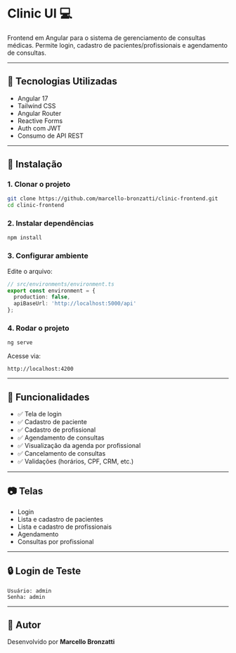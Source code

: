 # Clinic UI 💻

Frontend em Angular para o sistema de gerenciamento de consultas médicas. Permite login, cadastro de pacientes/profissionais e agendamento de consultas.

---

## 🧰 Tecnologias Utilizadas

- Angular 17
- Tailwind CSS
- Angular Router
- Reactive Forms
- Auth com JWT
- Consumo de API REST

---

## 💾 Instalação

### 1. Clonar o projeto

```bash
git clone https://github.com/marcello-bronzatti/clinic-frontend.git
cd clinic-frontend
```

### 2. Instalar dependências

```bash
npm install
```

### 3. Configurar ambiente

Edite o arquivo:

```ts
// src/environments/environment.ts
export const environment = {
  production: false,
  apiBaseUrl: 'http://localhost:5000/api'
};
```

### 4. Rodar o projeto

```bash
ng serve
```

Acesse via:
```
http://localhost:4200
```

---

## 🧪 Funcionalidades

- ✅ Tela de login
- ✅ Cadastro de paciente
- ✅ Cadastro de profissional
- ✅ Agendamento de consultas
- ✅ Visualização da agenda por profissional
- ✅ Cancelamento de consultas
- ✅ Validações (horários, CPF, CRM, etc.)

---

## 📷 Telas

- Login
- Lista e cadastro de pacientes
- Lista e cadastro de profissionais
- Agendamento
- Consultas por profissional

---

## 🔒 Login de Teste

```text
Usuário: admin
Senha: admin
```

---

## 📄 Autor

Desenvolvido por **Marcello Bronzatti**
